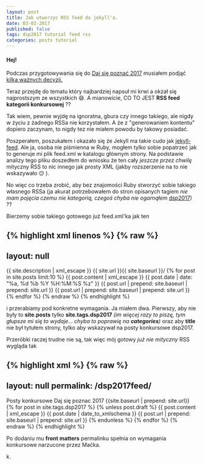 ```yaml
---
layout: post
title: Jak utworzyc RSS feed do jekyll'a.
date: 03-03-2017
published: false
tags: dsp2017 tutorial feed rss
categories: posts tutorial
---
```


#### Hej!

Podczas przygotowywania się do [Daj się poznać 2017](http://dajsiepoznac.pl/) musiałem podjąć [kilka ważnych decyzji.]()

Teraz przejdę do tematu który najbardziej napsuł mi krwi a okzał się najprostszym ze wszystkich :smile:. A mianowicie, CO TO JEST **RSS feed kategorii konkursowej** ??<!--more-->

Tak wiem, pewnie wyjdę na ignoratna, gbura czy innego takiego, ale nigdy w życiu z żadnego RSSa nie korzystałem. A że z "generowaniem kontentu" dopiero zaczynam, to nigdy tez nie miałem powodu by takowy posiadać. 

Poszperałem, poszukałem i okazało się że Jekyll ma takie cudo jak [jekyll-feed](https://github.com/jekyll/jekyll-feed). Ale ja, osoba nie piśmienna w Ruby, mogłem tylko sobie popatrzeć jak to generuje mi plik feed.xml w katalogu głównym strony. Na podstawie analizy tego pliku doszedłem do wniosku że ten cały _jeszcze przez chwilę_ mityczny RSS to nic innego jak prosty XML (jakby rozszerzenie na to nie wskazywało :confused: ).

No więc co trzeba zrobić, aby bez znajomości Ruby stworzyć sobie takiego własnego RSSa (ja akurat potrzebowałem do stron opisanych tagiem _nie mam pojęcia czemu nie kategorią, czegoś chyba nie ogarnąłem_ [dsp2017]({{site.url}}/dsp2017/)) ??

Bierzemy sobie takiego gotowego już feed.xml'ka jak ten

{% highlight xml linenos %}
{% raw %}
---
layout: null
---
<?xml version="1.0" encoding="UTF-8"?>
<rss version="2.0" xmlns:atom="http://www.w3.org/2005/Atom">
  <channel>
    <title>{{ site.title | xml_escape }}</title>
    <description>{{ site.description | xml_escape }}</description>
    <link>{{ site.url }}{{ site.baseurl }}/</link>
    <atom:link href="{{ "/feed.xml" | prepend: site.baseurl | prepend: site.url }}" rel="self" type="application/rss+xml" />
    {% for post in site.posts limit:10 %}
      <item>
        <title>{{ post.title | xml_escape }}</title>
        <description>{{ post.content | xml_escape }}</description>
        <pubDate>{{ post.date | date: "%a, %d %b %Y %H:%M:%S %z" }}</pubDate>
        <link>{{ post.url | prepend: site.baseurl | prepend: site.url }}</link>
        <guid isPermaLink="true">{{ post.url | prepend: site.baseurl | prepend: site.url }}</guid>
      </item>
    {% endfor %}
  </channel>
</rss>
{% endraw %}
{% endhighlight %}

i przerabiamy pod konkretne wymagania. Ja miałem dwa. Pierwszy, aby nie były to **site.posts** tylko **site.tags.dsp2017** _(im więcej razy to piszę, tym głupsze mi się to wydaje... chyba to poprawię na **categories**)_ oraz aby **title** nie był tytułem strony, tylko aby wskazywał na posty konkursowe dsp2017.

Przeróbki raczej trudne nie są, tak więc mój gotowy _już nie mityczny_ RSS wygląda tak

{% highlight xml %}
 {% raw %}
  ---
  layout: null
  permalink: /dsp2017feed/
  ---
  <?xml version="1.0" encoding="utf-8"?>
  <rss version="2.0" xmlns:atom="http://www.w3.org/2005/Atom">
    <channel>
      <title>DSP2017 Posts</title>
      <description>Posty konkursowe Daj się poznac 2017</description>
      <link>{{site.baseurl | prepend: site.url}}</link>
      {% for post in site.tags.dsp2017 %}
        {% unless post.draft %}
          <item>
            <title>{{ post.title | xml_escape }}</title>
            <description>{{ post.content | xml_escape }}</description>
            <pubDate>{{ post.date | date_to_xmlschema }}</pubDate>
            <link>{{ post.url | prepend: site.baseurl | prepend: site.url }}</link>
          </item>
        {% endunless %}
      {% endfor %}
    </channel>
  </rss>
  {% endraw %}
{% endhighlight %}

Po dodaniu mu **front matters** permalinku spełnia on wymagania konkursowe narzucone przez Maćka.

k.
